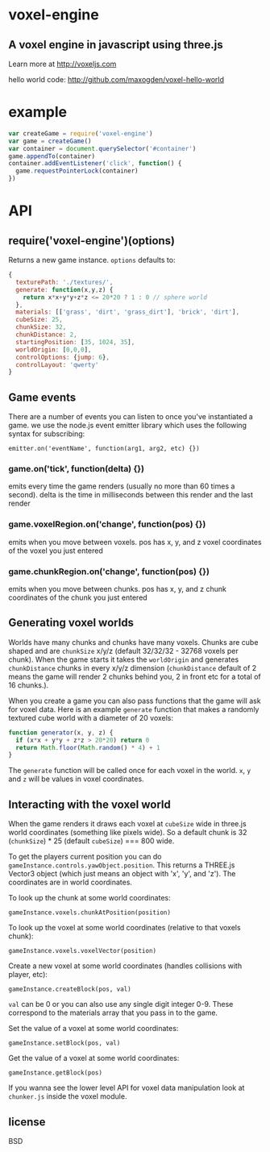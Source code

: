 # voxel-engine

## A voxel engine in javascript using three.js

Learn more at http://voxeljs.com

hello world code: http://github.com/maxogden/voxel-hello-world

# example

``` js
var createGame = require('voxel-engine')
var game = createGame()
var container = document.querySelector('#container')
game.appendTo(container)
container.addEventListener('click', function() {
  game.requestPointerLock(container)
})
```

# API

## require('voxel-engine')(options)

Returns a new game instance. `options` defaults to:

```javascript
{
  texturePath: './textures/',
  generate: function(x,y,z) {
    return x*x+y*y+z*z <= 20*20 ? 1 : 0 // sphere world
  },
  materials: [['grass', 'dirt', 'grass_dirt'], 'brick', 'dirt'],
  cubeSize: 25,
  chunkSize: 32,
  chunkDistance: 2,
  startingPosition: [35, 1024, 35],
  worldOrigin: [0,0,0],
  controlOptions: {jump: 6},
  controlLayout: 'qwerty'
}
```

## Game events

There are a number of events you can listen to once you've instantiated a game. we use the node.js event emitter library which uses the following syntax for subscribing:

`emitter.on('eventName', function(arg1, arg2, etc) {})`

### game.on('tick', function(delta) {})

emits every time the game renders (usually no more than 60 times a second). delta is the time in milliseconds between this render and the last render

### game.voxelRegion.on('change', function(pos) {})

emits when you move between voxels. pos has x, y, and z voxel coordinates of the voxel you just entered

### game.chunkRegion.on('change', function(pos) {})

emits when you move between chunks. pos has x, y, and z chunk coordinates of the chunk you just entered

## Generating voxel worlds

Worlds have many chunks and chunks have many voxels. Chunks are cube shaped and are `chunkSize` x/y/z (default 32/32/32 - 32768 voxels per chunk). When the game starts it takes the `worldOrigin` and generates `chunkDistance` chunks in every x/y/z dimension (`chunkDistance` default of 2 means the game will render 2 chunks behind you, 2 in front etc for a total of 16 chunks.). 

When you create a game you can also pass functions that the game will ask for voxel data. Here is an example `generate` function that makes a randomly textured cube world with a diameter of 20 voxels:

```javascript
function generator(x, y, z) {
  if (x*x + y*y + z*z > 20*20) return 0
  return Math.floor(Math.random() * 4) + 1
}
```

The `generate` function will be called once for each voxel in the world. `x`, `y` and `z` will be values in voxel coordinates.

## Interacting with the voxel world

When the game renders it draws each voxel at `cubeSize` wide in three.js world coordinates (something like pixels wide). So a default chunk is 32 (`chunkSize`) * 25 (default `cubeSize`) === 800 wide.

To get the players current position you can do `gameInstance.controls.yawObject.position`. This returns a THREE.js Vector3 object (which just means an object with 'x', 'y', and 'z'). The coordinates are in world coordinates.

To look up the chunk at some world coordinates:

`gameInstance.voxels.chunkAtPosition(position)`

To look up the voxel at some world coordinates (relative to that voxels chunk):

`gameInstance.voxels.voxelVector(position)`

Create a new voxel at some world coordinates (handles collisions with player, etc):

`gameInstance.createBlock(pos, val)`

`val` can be 0 or you can also use any single digit integer 0-9. These correspond to the materials array that you pass in to the game.

Set the value of a voxel at some world coordinates:

`gameInstance.setBlock(pos, val)`

Get the value of a voxel at some world coordinates:

`gameInstance.getBlock(pos)`

If you wanna see the lower level API for voxel data manipulation look at `chunker.js` inside the voxel module.

## license

BSD
